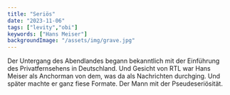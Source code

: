 ```yaml
---
title: "Seriös"
date: "2023-11-06"
tags: ["levity","obi"]
keywords: ["Hans Meiser"]
backgroundImage: "/assets/img/grave.jpg"
---
```

Der Untergang des Abendlandes begann bekanntlich mit der Einführung des Privatfernsehens in Deutschland. Und Gesicht von RTL war Hans Meiser als Anchorman von dem, was da als Nachrichten durchging. Und später machte er ganz fiese Formate. Der Mann mit der Pseudeseriösität.